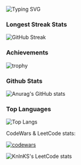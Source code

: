 ![Typing SVG](https://readme-typing-svg.herokuapp.com?color=%2880808&lines=D4rkKaizen+|+Change+to+the+best)

### Longest Streak Stats

![GitHub Streak](https://github-readme-streak-stats.herokuapp.com/?user=D4rkKaizen)


### Achievements

![trophy](https://github-profile-trophy.vercel.app/?username=D4rkKaizen)

### Github Stats

![Anurag's GitHub stats](https://github-readme-stats.vercel.app/api?username=D4rkKaizen)

### Top Languages

![Top Langs](https://github-readme-stats.vercel.app/api/top-langs/?username=D4rkKaizen&layout=compact)

CodeWars & LeetCode stats:

[![codewars](https://www.codewars.com/users/D4rkKaizen/badges/small)](https://www.codewars.com/users/D4rkKaizen)

![KnlnKS's LeetCode stats](https://leetcode-stats-six.vercel.app/api?username=D4rkKaizen&theme=dark)










<!--
**D4rkKaizenD4rkKaizen** is a ✨ _special_ ✨ repository because its `README.md` (this file) appears on your GitHub profile.

Here are some ideas to get you started:

- 🔭 I’m currently working on ...
- 🌱 I’m currently learning ...
- 👯 I’m looking to collaborate on ...
- 🤔 I’m looking for help with ...
- 💬 Ask me about ...
- 📫 How to reach me: ...
- 😄 Pronouns: ...
- ⚡ Fun fact: ...
-->
